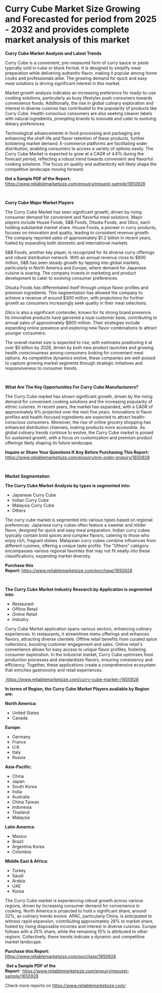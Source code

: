 <p><h1>Curry Cube Market Size Growing and Forecasted for period from 2025 - 2032 and provides complete market analysis of this market</h1></p><p><strong>Curry Cube Market Analysis and Latest Trends</strong></p>
<p><p>Curry Cube is a convenient, pre-measured form of curry sauce or paste typically sold in cube or block format. It is designed to simplify meal preparation while delivering authentic flavor, making it popular among home cooks and professionals alike. The growing demand for quick and easy meal solutions is driving significant interest in this market.</p><p>Market growth analysis indicates an increasing preference for ready-to-use cooking solutions, particularly as busy lifestyles push consumers towards convenience foods. Additionally, the rise in global culinary exploration and interest in diverse cuisines has contributed to the popularity of products like Curry Cube. Health-conscious consumers are also seeking cleaner labels with natural ingredients, prompting brands to innovate and cater to evolving dietary preferences.</p><p>Technological advancements in food processing and packaging are enhancing the shelf life and flavor retention of these products, further bolstering market demand. E-commerce platforms are facilitating wider distribution, enabling consumers to access a variety of options easily. The Curry Cube Market is expected to grow at a CAGR of 4.6% during the forecast period, reflecting a robust trend towards convenient and flavorful cooking solutions. The focus on quality and authenticity will likely shape the competitive landscape moving forward.</p></p>
<p><strong>Get a Sample PDF of the Report:&nbsp;</strong> <a href="https://www.reliablemarketsize.com/enquiry/request-sample/1650928?utm_campaign=1872&utm_medium=2&utm_source=Github&utm_content=ia&utm_term=14022025&utm_id=curry-cube">https://www.reliablemarketsize.com/enquiry/request-sample/1650928</a></p>
<p>&nbsp;</p>
<p><strong>Curry Cube Major Market Players</strong></p>
<p><p>The Curry Cube Market has seen significant growth, driven by rising consumer demand for convenient and flavorful meal solutions. Major players include House Foods, S&B Foods, Otsuka Foods, and Glico, each holding substantial market share. House Foods, a pioneer in curry products, focuses on innovation and quality, leading to consistent revenue growth. The company reported sales of approximately $1.2 billion in recent years, fueled by expanding both domestic and international markets.</p><p>S&B Foods, another key player, is recognized for its diverse curry offerings and robust distribution network. With an annual revenue close to $800 million, S&B has seen steady growth by tapping into global markets, particularly in North America and Europe, where demand for Japanese cuisine is soaring. The company invests in marketing and product development to cater to evolving consumer preferences.</p><p>Otsuka Foods has differentiated itself through unique flavor profiles and premium ingredients. This segmentation has allowed the company to achieve a revenue of around $300 million, with projections for further growth as consumers increasingly seek quality in their meal selections.</p><p>Glico is also a significant contender, known for its strong brand presence. Its innovative products have garnered a loyal customer base, contributing to annual sales of approximately $600 million. Their strategies include expanding online presence and exploring new flavor combinations to attract younger consumers.</p><p>The overall market size is expected to rise, with estimates positioning it at over $5 billion by 2028, driven by both new product launches and growing health consciousness among consumers looking for convenient meal options. As competitive dynamics evolve, these companies are well-poised to capture growing market segments through strategic initiatives and responsiveness to consumer trends.</p></p>
<p>&nbsp;</p>
<p><strong>What Are The Key Opportunities For Curry Cube Manufacturers?</strong></p>
<p><p>The Curry Cube market has shown significant growth, driven by the rising demand for convenient cooking solutions and the increasing popularity of ethnic cuisines. In recent years, the market has expanded, with a CAGR of approximately 6% projected over the next five years. Innovations in flavor profiles and health-focused ingredients are expected to attract health-conscious consumers. Moreover, the rise of online grocery shopping has enhanced distribution channels, making products more accessible. As global culinary trends continue to evolve, the Curry Cube market is poised for sustained growth, with a focus on customization and premium product offerings likely shaping its future landscape.</p></p>
<p><strong>Inquire or Share Your Questions If Any Before Purchasing This Report:</strong> <a href="https://www.reliablemarketsize.com/enquiry/pre-order-enquiry/1650928?utm_campaign=1872&utm_medium=2&utm_source=Github&utm_content=ia&utm_term=14022025&utm_id=curry-cube">https://www.reliablemarketsize.com/enquiry/pre-order-enquiry/1650928</a></p>
<p>&nbsp;</p>
<p><strong>Market Segmentation</strong></p>
<p><strong>The Curry Cube Market Analysis by types is segmented into:</strong></p>
<p><ul><li>Japanese Curry Cube</li><li>Indian Curry Cube</li><li>Malaysia Curry Cube</li><li>Others</li></ul></p>
<p><p>The curry cube market is segmented into various types based on regional preferences. Japanese curry cubes often feature a sweeter and milder flavor, designed for quick and easy meal preparation. Indian curry cubes typically contain bold spices and complex flavors, catering to those who enjoy rich, fragrant dishes. Malaysian curry cubes combine influences from different cuisines, offering a unique taste profile. The "Others" category encompasses various regional favorites that may not fit neatly into these classifications, expanding market diversity.</p></p>
<p><strong>Purchase this Report:&nbsp;</strong><a href="https://www.reliablemarketsize.com/purchase/1650928?utm_campaign=1872&utm_medium=2&utm_source=Github&utm_content=ia&utm_term=14022025&utm_id=curry-cube">https://www.reliablemarketsize.com/purchase/1650928</a></p>
<p>&nbsp;</p>
<p><strong>The Curry Cube Market Industry Research by Application is segmented into:</strong></p>
<p><ul><li>Restaurant</li><li>Offline Retail</li><li>Online Retail</li><li>Industry</li></ul></p>
<p><p>Curry Cube Market application spans various sectors, enhancing culinary experiences. In restaurants, it streamlines menu offerings and enhances flavors, attracting diverse clientele. Offline retail benefits from curated spice collections, boosting customer engagement and sales. Online retail's convenience allows for easy access to unique flavor profiles, fostering consumer exploration. In the industrial market, Curry Cube optimizes food production processes and standardizes flavors, ensuring consistency and efficiency. Together, these applications create a comprehensive ecosystem that enriches gastronomy and retail experiences.</p></p>
<p><a href="https://www.reliablemarketsize.com/curry-cube-market-r1650928?utm_campaign=1872&utm_medium=2&utm_source=Github&utm_content=ia&utm_term=14022025&utm_id=curry-cube">&nbsp;https://www.reliablemarketsize.com/curry-cube-market-r1650928</a></p>
<p><strong>In terms of Region, the Curry Cube Market Players available by Region are:</strong></p>
<p>
    <p> <strong> North America: </strong>
        <ul>
            <li>United States</li>
            <li>Canada</li>
        </ul>
        </p> 
    <p> <strong> Europe: </strong>
        <ul>
            <li>Germany</li>
            <li>France</li>
            <li>U.K.</li>
            <li>Italy</li>
            <li>Russia</li>
        </ul>
        </p> 
    <p> <strong> Asia-Pacific: </strong>
        <ul>
            <li>China</li>
            <li>Japan</li>
            <li>South Korea</li>
            <li>India</li>
            <li>Australia</li>
            <li>China Taiwan</li>
            <li>Indonesia</li>
            <li>Thailand</li>
            <li>Malaysia</li>
        </ul>
        </p> 
    <p> <strong> Latin America: </strong>
        <ul>
            <li>Mexico</li>
            <li>Brazil</li>
            <li>Argentina Korea</li>
            <li>Colombia</li>
        </ul>
        </p> 
    <p> <strong> Middle East & Africa: </strong>
        <ul>
            <li>Turkey</li>
            <li>Saudi</li>
            <li>Arabia</li>
            <li>UAE</li>
            <li>Korea</li>
        </ul>
    </p>
    </p>
<p><p>The Curry Cube market is experiencing robust growth across various regions, driven by increasing consumer demand for convenience in cooking. North America is projected to hold a significant share, around 32%, as culinary trends evolve. APAC, particularly China, is anticipated to witness rapid expansion, contributing approximately 28% to market share, fueled by rising disposable incomes and interest in diverse cuisines. Europe follows with a 25% share, while the remaining 15% is attributed to other regions. Collectively, these trends indicate a dynamic and competitive market landscape.</p></p>
<p><strong>Purchase this Report: </strong><a href="https://www.reliablemarketsize.com/purchase/1650928?utm_campaign=1872&utm_medium=2&utm_source=Github&utm_content=ia&utm_term=14022025&utm_id=curry-cube">https://www.reliablemarketsize.com/purchase/1650928</a></p>
<p>&nbsp;<strong>Get a Sample PDF of the Report:&nbsp;&nbsp;</strong><a href="https://www.reliablemarketsize.com/enquiry/request-sample/1650928?utm_campaign=1872&utm_medium=2&utm_source=Github&utm_content=ia&utm_term=14022025&utm_id=curry-cube">https://www.reliablemarketsize.com/enquiry/request-sample/1650928</a></p>
<p><strong></strong></p>
<p>Check more reports on <a href="https://www.reliablemarketsize.com/?utm_campaign=1872&utm_medium=2&utm_source=Github&utm_content=ia&utm_term=14022025&utm_id=curry-cube">https://www.reliablemarketsize.com/</a></p>
